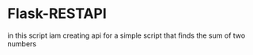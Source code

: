 # Flask-RESTAPI
in this script iam creating api for a simple script that finds the sum of two numbers
